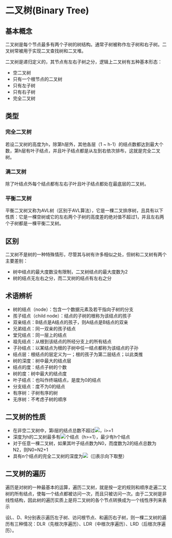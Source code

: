 # 二叉树(Binary Tree)


## 基本概念

二叉树是每个节点最多有两个子树的树结构。通常子树被称作左子树和右子树。二叉树常被用于实现二叉查找树和二叉堆。

二叉树是递归定义的，其节点有左右子树之分，逻辑上二叉树有五种基本形态：

- 空二叉树
- 只有一个根节点的二叉树
- 只有左子树
- 只有右子树
- 完全二叉树

## 类型

### 完全二叉树

若设二叉树的高度为h，除第h层外，其他各层（1 ~ h-1）的结点数都达到最大个数，第h层有叶子结点，并且叶子结点都是从左到右依次排布，这就是完全二叉树。

### 满二叉树

除了叶结点外每个结点都有左右子叶且叶子结点都处在最底层的二叉树。

### 平衡二叉树

平衡二叉树又称为AVL树（区别于AVL算法），它是一棵二叉排序树，且具有以下性质：它是一棵空树或它的左右两个子树的高度差的绝对值不超过1，并且左右两个子树都是一棵平衡二叉树。

## 区别

二叉树不是树的一种特殊情形，尽管其与树有许多相似之处，但树和二叉树有两个主要差别：

- 树中结点的最大度数没有限制，二叉树结点的最大度数为2
- 树的结点无左右之分，而二叉树的结点有左右之分

## 术语辨析

- 树的结点（node）：包含一个数据元素及若干指向子树的分支
- 孩子结点（child node）：结点的子树的根称为该结点的孩子
- 双亲结点：B结点是A结点的孩子，则A结点是B结点的双亲
- 兄弟结点：同一双亲的孩子结点
- 堂兄结点：同一层上的结点
- 祖先结点：从根到该结点的所经分支上的所有结点
- 子孙结点：以某结点为根的子树中任一结点都称为该结点的子孙
- 结点层：根结点的层定义为一；根的孩子为第二层结点；以此类推
- 树的深度：树中最大的结点层
- 结点的度：结点子树的个数
- 树的度：树中最大的结点度
- 叶子结点：也叫作终端结点，是度为0的结点
- 分支结点：度不为0的结点
- 有序树：子树有序的树
- 无序树：不考虑子树的顺序

## 二叉树的性质

- 在非空二叉树中，第i层的结点总数不超过![](https://gss1.bdstatic.com/9vo3dSag_xI4khGkpoWK1HF6hhy/baike/s%3D26/sign=b80019d95b82b2b7a39f3ec230addb66/fd039245d688d43f9ed0102f7f1ed21b0ff43bf5.jpg)，i>=1
- 深度为h的二叉树最多有![](https://gss2.bdstatic.com/-fo3dSag_xI4khGkpoWK1HF6hhy/baike/s%3D38/sign=8cafdaa318d5ad6eaef962e280cb7442/279759ee3d6d55fbec4f97416e224f4a21a4ddc8.jpg)个结点（h>=1），最少有h个结点
- 对于任意一棵二叉树，如果其叶子结点数为N0，而度数为2的结点总数为N2，则N0=N2+1
- 具有n个结点的完全二叉树的深度为![](https://gss3.bdstatic.com/-Po3dSag_xI4khGkpoWK1HF6hhy/baike/s%3D76/sign=89ade8274690f60300b09e413912a50a/3b87e950352ac65c13170265f7f2b21193138a91.jpg)（[]表示向下取整）

## 二叉树的遍历

遍历是对树的一种最基本的运算，遍历二叉树，就是按一定的规则和顺序走遍二叉树的所有结点，使每一个结点都被访问一次，而且只被访问一次。由于二叉树是非线性结构，因此树的遍历实质上是将二叉树的各个节点转换成为一个线性序列来表示

设L、D、R分别表示遍历左子树、访问根节点、和遍历右子树，则一棵二叉树的遍历有三种情况：DLR（先根次序遍历）、LDR（中根次序遍历）、LRD（后根次序遍历）。












